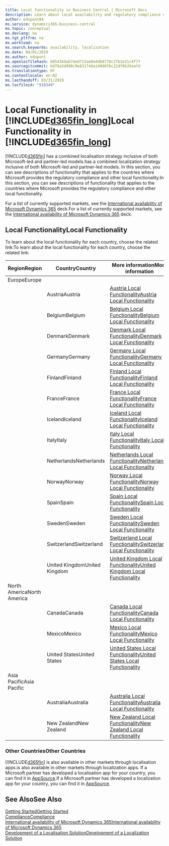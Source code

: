 ```yaml
---
title: Local functionality in Business Central | Microsoft Docs
description: Learn about local availability and regulatory compliance of Dynamics 365 Business Central.
author: edupont04
ms.service: dynamics365-business-central
ms.topic: conceptual
ms.devlang: na
ms.tgt_pltfrm: na
ms.workload: na
ms.search.keywords: availability, localization
ms.date: 04/01/2019
ms.author: edupont
ms.openlocfilehash: 68543b9ab74ed713ae0e4db0778c27b1e31c4f77
ms.sourcegitcommit: bd78a5d990c9e83174da1409076c22df8b35eafd
ms.translationtype: HT
ms.contentlocale: en-NZ
ms.lasthandoff: 03/31/2019
ms.locfileid: "918349"
---
```

# <a name="local-functionality-in-included365finlongincludesd365finlongmdmd"></a><span data-ttu-id="a96cb-103">Local Functionality in [!INCLUDE[d365fin_long](includes/d365fin_long_md.md)]</span><span class="sxs-lookup"><span data-stu-id="a96cb-103">Local Functionality in [!INCLUDE[d365fin_long](includes/d365fin_long_md.md)]</span></span>
[!INCLUDE[d365fin](includes/d365fin_md.md)] <span data-ttu-id="a96cb-104">has a combined localisation strategy inclusive of both Microsoft-led and partner-led models.</span><span class="sxs-lookup"><span data-stu-id="a96cb-104">has a combined localization strategy inclusive of both Microsoft-led and partner-led models.</span></span> <span data-ttu-id="a96cb-105">In this section, you can see descriptions of functionality that applies to the countries where Microsoft provides the regulatory compliance and other local functionality.</span><span class="sxs-lookup"><span data-stu-id="a96cb-105">In this section, you can see descriptions of functionality that applies to the countries where Microsoft provides the regulatory compliance and other local functionality.</span></span>  

<span data-ttu-id="a96cb-106">For a list of currently supported markets, see the [International availability of Microsoft Dynamics 365](https://docs.microsoft.com/en-us/dynamics365/get-started/availability) deck.</span><span class="sxs-lookup"><span data-stu-id="a96cb-106">For a list of currently supported markets, see the [International availability of Microsoft Dynamics 365](https://docs.microsoft.com/en-us/dynamics365/get-started/availability) deck.</span></span>  

## <a name="local-functionality"></a><span data-ttu-id="a96cb-107">Local Functionality</span><span class="sxs-lookup"><span data-stu-id="a96cb-107">Local Functionality</span></span>
<span data-ttu-id="a96cb-108">To learn about the local functionality for each country, choose the related link:</span><span class="sxs-lookup"><span data-stu-id="a96cb-108">To learn about the local functionality for each country, choose the related link:</span></span>

| <span data-ttu-id="a96cb-109">Region</span><span class="sxs-lookup"><span data-stu-id="a96cb-109">Region</span></span> | <span data-ttu-id="a96cb-110">Country</span><span class="sxs-lookup"><span data-stu-id="a96cb-110">Country</span></span> | <span data-ttu-id="a96cb-111">More information</span><span class="sxs-lookup"><span data-stu-id="a96cb-111">More information</span></span> |
| --- | --- |--- |
| <span data-ttu-id="a96cb-112">Europe</span><span class="sxs-lookup"><span data-stu-id="a96cb-112">Europe</span></span> |  | |
|        | <span data-ttu-id="a96cb-113">Austria</span><span class="sxs-lookup"><span data-stu-id="a96cb-113">Austria</span></span> | [<span data-ttu-id="a96cb-114">Austria Local Functionality</span><span class="sxs-lookup"><span data-stu-id="a96cb-114">Austria Local Functionality</span></span>](localfunctionality/austria/austria-local-functionality.md) |
|        | <span data-ttu-id="a96cb-115">Belgium</span><span class="sxs-lookup"><span data-stu-id="a96cb-115">Belgium</span></span> |  [<span data-ttu-id="a96cb-116">Belgium Local Functionality</span><span class="sxs-lookup"><span data-stu-id="a96cb-116">Belgium Local Functionality</span></span>](localfunctionality/belgium/belgium-local-functionality.md) |
|        | <span data-ttu-id="a96cb-117">Denmark</span><span class="sxs-lookup"><span data-stu-id="a96cb-117">Denmark</span></span> | [<span data-ttu-id="a96cb-118">Denmark Local Functionality</span><span class="sxs-lookup"><span data-stu-id="a96cb-118">Denmark Local Functionality</span></span>](localfunctionality/denmark/denmark-local-functionality.md) |
|        | <span data-ttu-id="a96cb-119">Germany</span><span class="sxs-lookup"><span data-stu-id="a96cb-119">Germany</span></span> | [<span data-ttu-id="a96cb-120">Germany Local Functionality</span><span class="sxs-lookup"><span data-stu-id="a96cb-120">Germany Local Functionality</span></span>](localfunctionality/germany/germany-local-functionality.md) |
|        | <span data-ttu-id="a96cb-121">Finland</span><span class="sxs-lookup"><span data-stu-id="a96cb-121">Finland</span></span> | [<span data-ttu-id="a96cb-122">Finland Local Functionality</span><span class="sxs-lookup"><span data-stu-id="a96cb-122">Finland Local Functionality</span></span>](localfunctionality/finland/finland-local-functionality.md) |
|        | <span data-ttu-id="a96cb-123">France</span><span class="sxs-lookup"><span data-stu-id="a96cb-123">France</span></span> | [<span data-ttu-id="a96cb-124">France Local Functionality</span><span class="sxs-lookup"><span data-stu-id="a96cb-124">France Local Functionality</span></span>](localfunctionality/france/france-local-functionality.md) |
|        | <span data-ttu-id="a96cb-125">Iceland</span><span class="sxs-lookup"><span data-stu-id="a96cb-125">Iceland</span></span> | [<span data-ttu-id="a96cb-126">Iceland Local Functionality</span><span class="sxs-lookup"><span data-stu-id="a96cb-126">Iceland Local Functionality</span></span>](localfunctionality/iceland/iceland-local-functionality.md) |
|        | <span data-ttu-id="a96cb-127">Italy</span><span class="sxs-lookup"><span data-stu-id="a96cb-127">Italy</span></span> | [<span data-ttu-id="a96cb-128">Italy Local Functionality</span><span class="sxs-lookup"><span data-stu-id="a96cb-128">Italy Local Functionality</span></span>](localfunctionality/italy/italy-local-functionality.md) |
|        | <span data-ttu-id="a96cb-129">Netherlands</span><span class="sxs-lookup"><span data-stu-id="a96cb-129">Netherlands</span></span> | [<span data-ttu-id="a96cb-130">Netherlands Local Functionality</span><span class="sxs-lookup"><span data-stu-id="a96cb-130">Netherlands Local Functionality</span></span>](localfunctionality/netherlands/netherlands-local-functionality.md) |
|        | <span data-ttu-id="a96cb-131">Norway</span><span class="sxs-lookup"><span data-stu-id="a96cb-131">Norway</span></span> | [<span data-ttu-id="a96cb-132">Norway Local Functionality</span><span class="sxs-lookup"><span data-stu-id="a96cb-132">Norway Local Functionality</span></span>](localfunctionality/norway/norway-local-functionality.md) |
|        | <span data-ttu-id="a96cb-133">Spain</span><span class="sxs-lookup"><span data-stu-id="a96cb-133">Spain</span></span> | [<span data-ttu-id="a96cb-134">Spain Local Functionality</span><span class="sxs-lookup"><span data-stu-id="a96cb-134">Spain Local Functionality</span></span>](localfunctionality/spain/spain-local-functionality.md) |
|        | <span data-ttu-id="a96cb-135">Sweden</span><span class="sxs-lookup"><span data-stu-id="a96cb-135">Sweden</span></span> | [<span data-ttu-id="a96cb-136">Sweden Local Functionality</span><span class="sxs-lookup"><span data-stu-id="a96cb-136">Sweden Local Functionality</span></span>](localfunctionality/sweden/sweden-local-functionality.md) |
|        | <span data-ttu-id="a96cb-137">Switzerland</span><span class="sxs-lookup"><span data-stu-id="a96cb-137">Switzerland</span></span> | [<span data-ttu-id="a96cb-138">Switzerland Local Functionality</span><span class="sxs-lookup"><span data-stu-id="a96cb-138">Switzerland Local Functionality</span></span>](localfunctionality/switzerland/switzerland-local-functionality.md) |
|        | <span data-ttu-id="a96cb-139">United Kingdom</span><span class="sxs-lookup"><span data-stu-id="a96cb-139">United Kingdom</span></span> | [<span data-ttu-id="a96cb-140">United Kingdom Local Functionality</span><span class="sxs-lookup"><span data-stu-id="a96cb-140">United Kingdom Local Functionality</span></span>](localfunctionality/unitedkingdom/united-kingdom-local-functionality.md) |
| <span data-ttu-id="a96cb-141">North America</span><span class="sxs-lookup"><span data-stu-id="a96cb-141">North America</span></span> |       |  |
|        | <span data-ttu-id="a96cb-142">Canada</span><span class="sxs-lookup"><span data-stu-id="a96cb-142">Canada</span></span>|[<span data-ttu-id="a96cb-143">Canada Local Functionality</span><span class="sxs-lookup"><span data-stu-id="a96cb-143">Canada Local Functionality</span></span>](localfunctionality/canada/canada-local-functionality.md) |
|        | <span data-ttu-id="a96cb-144">Mexico</span><span class="sxs-lookup"><span data-stu-id="a96cb-144">Mexico</span></span> | [<span data-ttu-id="a96cb-145">Mexico Local Functionality</span><span class="sxs-lookup"><span data-stu-id="a96cb-145">Mexico Local Functionality</span></span>](localfunctionality/mexico/mexico-local-functionality.md) |
|        | <span data-ttu-id="a96cb-146">United States</span><span class="sxs-lookup"><span data-stu-id="a96cb-146">United States</span></span>|[<span data-ttu-id="a96cb-147">United States Local Functionality</span><span class="sxs-lookup"><span data-stu-id="a96cb-147">United States Local Functionality</span></span>](localfunctionality/unitedstates/united-states-local-functionality.md) |
| <span data-ttu-id="a96cb-148">Asia Pacific</span><span class="sxs-lookup"><span data-stu-id="a96cb-148">Asia Pacific</span></span> |       |  |
|        | <span data-ttu-id="a96cb-149">Australia</span><span class="sxs-lookup"><span data-stu-id="a96cb-149">Australia</span></span> | [<span data-ttu-id="a96cb-150">Australia Local Functionality</span><span class="sxs-lookup"><span data-stu-id="a96cb-150">Australia Local Functionality</span></span>](localfunctionality/australia/australia-local-functionality.md) |
|        | <span data-ttu-id="a96cb-151">New Zealand</span><span class="sxs-lookup"><span data-stu-id="a96cb-151">New Zealand</span></span> | [<span data-ttu-id="a96cb-152">New Zealand Local Functionality</span><span class="sxs-lookup"><span data-stu-id="a96cb-152">New Zealand Local Functionality</span></span>](localfunctionality/newzealand/new-zealand-local-functionality.md) |

### <a name="other-countries"></a><span data-ttu-id="a96cb-153">Other Countries</span><span class="sxs-lookup"><span data-stu-id="a96cb-153">Other Countries</span></span>
[!INCLUDE[d365fin](includes/d365fin_md.md)] <span data-ttu-id="a96cb-154">is also available in other markets through localisation apps.</span><span class="sxs-lookup"><span data-stu-id="a96cb-154">is also available in other markets through localization apps.</span></span> <span data-ttu-id="a96cb-155">If a Microsoft partner has developed a localisation app for your country, you can find it in [AppSource](https://appsource.microsoft.com/en-us/product/dynamics-365-business-central/).</span><span class="sxs-lookup"><span data-stu-id="a96cb-155">If a Microsoft partner has developed a localization app for your country, you can find it in [AppSource](https://appsource.microsoft.com/en-us/product/dynamics-365-business-central/).</span></span>

## <a name="see-also"></a><span data-ttu-id="a96cb-156">See Also</span><span class="sxs-lookup"><span data-stu-id="a96cb-156">See Also</span></span>
[<span data-ttu-id="a96cb-157">Getting Started</span><span class="sxs-lookup"><span data-stu-id="a96cb-157">Getting Started</span></span>](product-get-started.md)  
[<span data-ttu-id="a96cb-158">Compliance</span><span class="sxs-lookup"><span data-stu-id="a96cb-158">Compliance</span></span>](compliance/compliance-overview.md)  
[<span data-ttu-id="a96cb-159">International availability of Microsoft Dynamics 365</span><span class="sxs-lookup"><span data-stu-id="a96cb-159">International availability of Microsoft Dynamics 365</span></span>](https://docs.microsoft.com/en-us/dynamics365/get-started/availability)  
[<span data-ttu-id="a96cb-160">Development of a Localisation Solution</span><span class="sxs-lookup"><span data-stu-id="a96cb-160">Development of a Localization Solution</span></span>](/dynamics365/business-central/dev-itpro/developer/readiness/readiness-develop-localization)  
